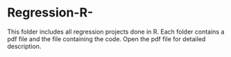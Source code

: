 # Regression-R-
This folder includes all regression projects done in R. Each folder contains a pdf file and the file containing the code. Open the pdf file for detailed description. 
